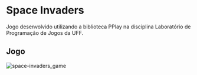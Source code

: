 # Space Invaders

Jogo desenvolvido utilizando a biblioteca PPlay na disciplina Laboratório de Programação de Jogos da UFF.

## Jogo

![space-invaders_game](https://github.com/BernardoMendess/Space-Invaders/blob/main/readme/jogo.gif)


